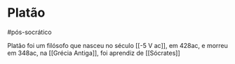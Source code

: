 # Platão
#pós-socrático 

Platão foi um filósofo que nasceu no século  [[-5 V ac]], em 428ac, e morreu em 348ac, na [[Grécia Antiga]], foi aprendiz de [[Sócrates]]

